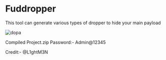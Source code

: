 # Fuddropper
This tool can generate various types of dropper to hide your main payload

![dopa](https://user-images.githubusercontent.com/82051128/209446663-141a459e-50ba-4967-87d3-be9eb0a5f676.png)

Compiled Project.zip Password:- Admin@12345


Credit:-
@L1ghtM3N
